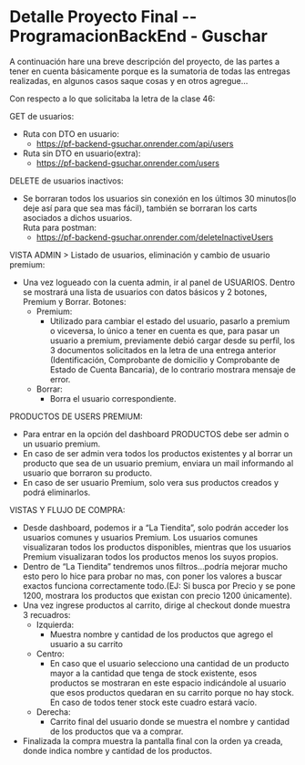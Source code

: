 # Detalle Proyecto Final -- ProgramacionBackEnd - Guschar

A continuación hare una breve descripción del proyecto, de las partes a tener en cuenta básicamente porque es la sumatoria de todas las entregas realizadas, en algunos casos saque cosas y en otros agregue…

Con respecto a lo que solicitaba la letra de la clase 46:

GET de usuarios:
  -	Ruta con DTO en usuario:
    -	https://pf-backend-gsuchar.onrender.com/api/users
  -	Ruta sin DTO en usuario(extra):
    -	https://pf-backend-gsuchar.onrender.com/users

DELETE de usuarios inactivos:
  -	Se borraran todos los usuarios sin conexión en los últimos 30 minutos(lo deje así para que sea mas fácil), también se borraran los carts asociados a dichos usuarios.  
    Ruta para postman:
      -	https://pf-backend-gsuchar.onrender.com/deleteInactiveUsers

VISTA ADMIN > Listado de usuarios, eliminación y cambio de usuario premium:
  -	Una vez logueado con la cuenta admin, ir al panel de USUARIOS. Dentro se mostrará una lista de usuarios con datos básicos y 2 botones, Premium y Borrar.
    Botones:
      -	Premium:
        -	Utilizado para cambiar el estado del usuario, pasarlo a premium o viceversa, lo único a tener en cuenta es que, para pasar un usuario a premium, previamente debió cargar desde su perfil, los 3 documentos solicitados en la letra de una entrega anterior (Identificación, Comprobante de domicilio y Comprobante de Estado de Cuenta Bancaria), de lo contrario mostrara mensaje de error.
      -	Borrar:
        -	Borra el usuario correspondiente.

PRODUCTOS DE USERS PREMIUM:
  -	Para entrar en la opción del dashboard PRODUCTOS debe ser admin o un usuario premium. 
  -	En caso de ser admin vera todos los productos existentes y al borrar un producto que sea de un usuario premium, enviara un mail informando al usuario que borraron su producto.
  -	En caso de ser usuario Premium, solo vera sus productos creados y podrá eliminarlos.

VISTAS Y FLUJO DE COMPRA:
  -	Desde dashboard, podemos ir a “La Tiendita”, solo podrán acceder los usuarios comunes y usuarios Premium. Los usuarios comunes visualizaran todos los productos disponibles, mientras que los usuarios Premium visualizaran todos los productos menos los suyos propios.
  -	Dentro de “La Tiendita” tendremos unos filtros…podría mejorar mucho esto pero lo hice para probar no mas, con poner los valores a buscar exactos funciona correctamente todo.(EJ: Si busca por Precio y se pone 1200, mostrara los productos que existan con precio 1200 únicamente).
  -	Una vez ingrese productos al carrito, dirige al checkout donde muestra 3 recuadros:
      - Izquierda:
        -	Muestra nombre y cantidad de los productos que agrego el usuario a su carrito
      -	Centro:
        -	En caso que el usuario selecciono una cantidad de un producto mayor a la cantidad que tenga de stock existente, esos productos se mostraran en este espacio indicándole al usuario que esos productos quedaran en su carrito porque no hay stock. En caso de todos tener stock este cuadro estará vacío.
      -	Derecha:
        -	Carrito final del usuario donde se muestra el nombre y cantidad de los productos que va a comprar.
-	Finalizada la compra muestra la pantalla final con la orden ya creada, donde indica nombre y cantidad de los productos.
  

